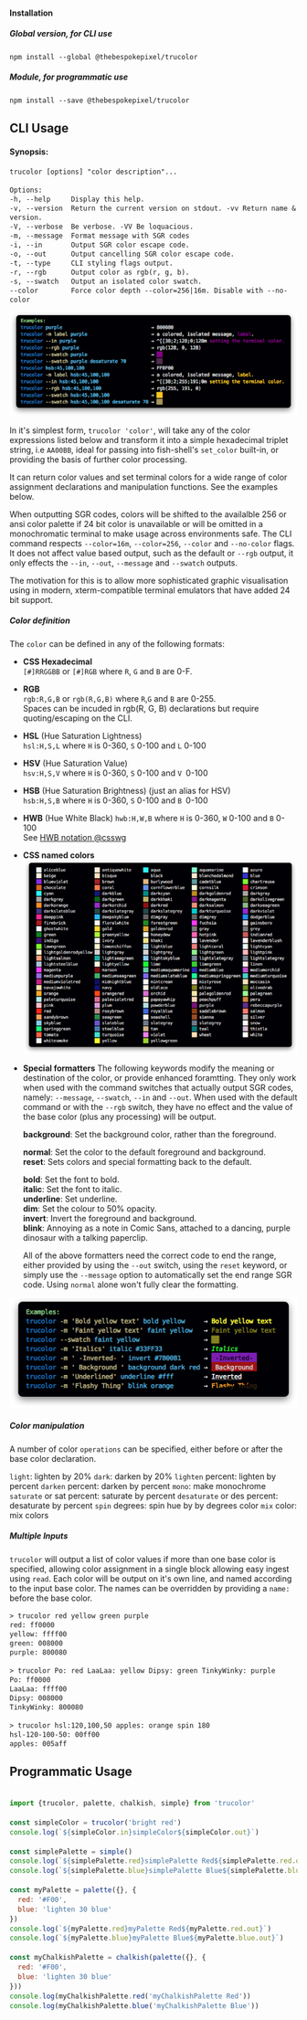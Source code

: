 #### Installation
##### Global version, for CLI use
```shell
npm install --global @thebespokepixel/trucolor
```

##### Module, for programmatic use
```shell
npm install --save @thebespokepixel/trucolor
```

## CLI Usage

#### Synopsis:

```text
trucolor [options] "color description"...

Options:
-h, --help     Display this help.
-v, --version  Return the current version on stdout. -vv Return name & version.
-V, --verbose  Be verbose. -VV Be loquacious.
-m, --message  Format message with SGR codes
-i, --in       Output SGR color escape code.
-o, --out      Output cancelling SGR color escape code.
-t, --type     CLI styling flags output.
-r, --rgb      Output color as rgb(r, g, b).
-s, --swatch   Output an isolated color swatch.
--color        Force color depth --color=256|16m. Disable with --no-color
```

![Usage Examples](https://raw.githubusercontent.com/thebespokepixel/trucolor-cli/master/media/example.png)

In it's simplest form, `trucolor 'color'`, will take any of the color expressions listed below and transform it into a simple hexadecimal triplet string, i.e `AA00BB`, ideal for passing into fish-shell's `set_color` built-in, or providing the basis of further color processing.

It can return color values and set terminal colors for a wide range of color assignment declarations and manipulation functions. See the examples below.

When outputting SGR codes, colors will be shifted to the availalble 256 or ansi color palette if 24 bit color is unavailable or will be omitted in a monochromatic terminal to make usage across environments safe. The CLI command respects `--color=16m`, `--color=256`, `--color` and `--no-color` flags. It does not affect value based output, such as the default or `--rgb` output, it only effects the `--in`, `--out`, `--message` and `--swatch` outputs.

The motivation for this is to allow more sophisticated graphic visualisation using in modern, xterm-compatible terminal emulators that have added 24 bit support.

##### Color definition

The `color` can be defined in any of the following formats:

- __CSS Hexadecimal__  
  `[#]RRGGBB` or `[#]RGB` where `R`, `G` and `B` are 0-F.

- __RGB__  
  `rgb:R,G,B` or `rgb(R,G,B)` where `R`,`G` and `B` are 0-255.  
  Spaces can be incuded in rgb(R, G, B) declarations but require quoting/escaping on the CLI.

- __HSL__ (Hue Saturation Lightness)  
  `hsl:H,S,L` where `H` is 0-360, `S` 0-100 and `L` 0-100

- __HSV__ (Hue Saturation Value)  
  `hsv:H,S,V` where `H` is 0-360, `S` 0-100 and `V `0-100

- __HSB__ (Hue Saturation Brightness) (just an alias for HSV)  
  `hsb:H,S,B` where `H` is 0-360, `S` 0-100 and `B `0-100

- __HWB__ (Hue White Black)
  `hwb:H,W,B` where `H` is 0-360, `W` 0-100 and `B` 0-100  
  See [HWB notation @csswg](https://drafts.csswg.org/css-color/#the-hwb-notation)

- __CSS named colors__  
![Named Colors Examples](https://raw.githubusercontent.com/thebespokepixel/trucolor-cli/master/media/named.png)

- __Special formatters__
The following keywords modify the meaning or destination of the color, or provide enhanced foramtting. They only work when used with the command switches that actually output SGR codes, namely: `--message`, `--swatch`, `--in` and `--out`. When used with the default command or with the `--rgb` switch, they have no effect and the value of the base color (plus any processing) will be output.

  __background__: Set the background color, rather than the foreground.

  __normal__: Set the color to the default foreground and background.  
  __reset__: Sets colors and special formatting back to the default.

  __bold__: Set the font to bold.  
  __italic__: Set the font to italic.  
  __underline__: Set underline.  
  __dim__: Set the colour to 50% opacity.  
  __invert__: Invert the foreground and background.  
  __blink__: Annoying as a note in Comic Sans, attached to a dancing, purple dinosaur with a talking paperclip.

  All of the above formatters need the correct code to end the range, either provided by using the `--out` switch, using the `reset` keyword, or simply use the `--message` option to automatically set the end range SGR code. Using `normal` alone won't fully clear the formatting.

![Formatters Examples](https://raw.githubusercontent.com/thebespokepixel/trucolor-cli/master/media/formatters.png)

##### Color manipulation

A number of color `operations` can be specified, either before or after the base color declaration.

`light`: lighten by 20%
`dark`: darken by 20%
`lighten` percent: lighten by percent
`darken` percent: darken by percent
`mono`: make monochrome
`saturate` or sat percent: saturate by percent
`desaturate` or des percent: desaturate by percent
`spin` degrees: spin hue by by degrees
color `mix` color: mix colors

##### Multiple Inputs
`trucolor` will output a list of color values if more than one base color is specified, allowing color assignment in a single block allowing easy ingest using `read`. Each color will be output on it's own line, and named according to the input base color. The names can be overridden by providing a `name:` before the base color.

```shell
> trucolor red yellow green purple
red: ff0000
yellow: ffff00
green: 008000
purple: 800080

> trucolor Po: red LaaLaa: yellow Dipsy: green TinkyWinky: purple
Po: ff0000
LaaLaa: ffff00
Dipsy: 008000
TinkyWinky: 800080

> trucolor hsl:120,100,50 apples: orange spin 180
hsl-120-100-50: 00ff00
apples: 005aff
```

## Programmatic Usage

```javascript

import {trucolor, palette, chalkish, simple} from 'trucolor'

const simpleColor = trucolor('bright red')
console.log(`${simpleColor.in}simpleColor${simpleColor.out}`)

const simplePalette = simple()
console.log(`${simplePalette.red}simplePalette Red${simplePalette.red.out}`)
console.log(`${simplePalette.blue}simplePalette Blue${simplePalette.blue.out}`)

const myPalette = palette({}, {
  red: '#F00',
  blue: 'lighten 30 blue'
})
console.log(`${myPalette.red}myPalette Red${myPalette.red.out}`)
console.log(`${myPalette.blue}myPalette Blue${myPalette.blue.out}`)

const myChalkishPalette = chalkish(palette({}, {
  red: '#F00',
  blue: 'lighten 30 blue'
}))
console.log(myChalkishPalette.red('myChalkishPalette Red'))
console.log(myChalkishPalette.blue('myChalkishPalette Blue'))

```
